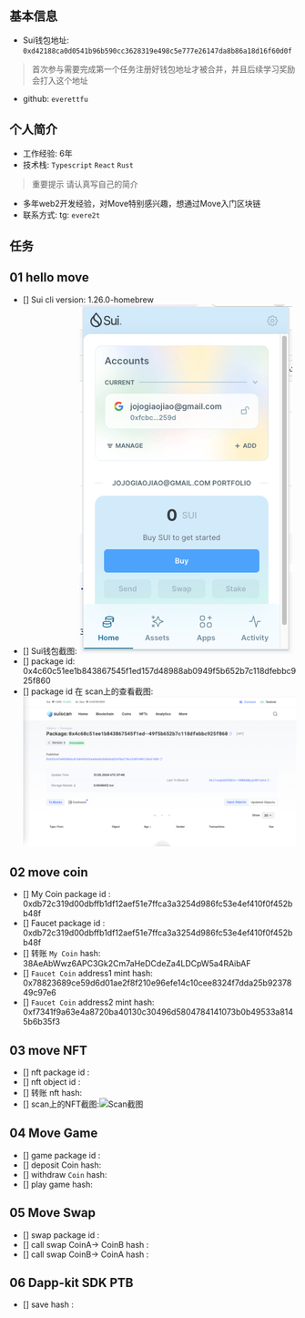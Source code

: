 ## 基本信息
- Sui钱包地址: `0xd42188ca0d0541b96b590cc3628319e498c5e777e26147da8b86a18d16f60d0f`
> 首次参与需要完成第一个任务注册好钱包地址才被合并，并且后续学习奖励会打入这个地址
- github: `everettfu`

## 个人简介
- 工作经验: 6年
- 技术栈: `Typescript` `React` `Rust`
> 重要提示 请认真写自己的简介
- 多年web2开发经验，对Move特别感兴趣，想通过Move入门区块链
- 联系方式: tg: `evere2t` 

## 任务

##   01 hello move  
- [] Sui cli version: 1.26.0-homebrew
- [] Sui钱包截图: ![Sui钱包截图](./images/wallet.png)
- [] package id: 0x4c60c51ee1b843867545f1ed157d48988ab0949f5b652b7c118dfebbc925f860
- [] package id 在 scan上的查看截图:![Scan截图](./images/package.png)

##   02 move coin
- [] My Coin package id : 0xdb72c319d00dbffb1df12aef51e7ffca3a3254d986fc53e4ef410f0f452bb48f
- [] Faucet package id : 0xdb72c319d00dbffb1df12aef51e7ffca3a3254d986fc53e4ef410f0f452bb48f
- [] 转账 `My Coin` hash: 38AeAbWwz6APC3Gk2Cm7aHeDCdeZa4LDCpW5a4RAibAF
- [] `Faucet Coin` address1 mint hash: 0x78823689ce59d6d01ae2f8f210e96efe14c10cee8324f7dda25b9237849c97e6
- [] `Faucet Coin` address2 mint hash: 0xf7341f9a63e4a8720ba40130c30496d5804784141073b0b49533a8145b6b35f3

##   03 move NFT
- [] nft package id :
- [] nft object id : 
- [] 转账 nft  hash:
- [] scan上的NFT截图:![Scan截图](./images/你的图片地址)

##   04 Move Game
- [] game package id :
- [] deposit Coin hash:
- [] withdraw `Coin` hash:
- [] play game hash:

##   05 Move Swap
- [] swap package id :
- [] call swap CoinA-> CoinB  hash :
- [] call swap CoinB-> CoinA  hash :

##   06 Dapp-kit SDK PTB
- [] save hash :
